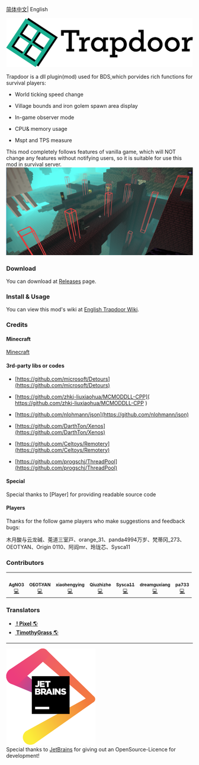 

[简体中文](README_zh.md)| English 
<br>

![title-banner](./img/logo.svg)


Trapdoor is a dll plugin(mod) used for BDS,which porvides rich functions for survival players:
- World ticking speed change

- Village bounds and iron golem spawn area display

- In-game observer mode

- CPU& memory usage

- Mspt and TPS measure

This mod completely follows features of vanilla game, which will NOT change any features without notifying users, so it is suitable for use this mod in survival server.
  ![screenshot](./img/sc.png)


### Download

You can download at  [Releases](https://github.com/hhhxiao/TrapDoor/releases) page.

### Install & Usage
You can view this mod's wiki at  [English Trapdoor Wiki](https://github.com/hhhxiao/TrapDoor/wiki/Home-en-US).

### Credits

#### Minecraft

[Minecraft](https://www.minecraft.net/zh-hans)

#### 3rd-party libs or codes

- [https://github.com/microsoft/Detours](https://github.com/microsoft/Detours)

- [https://github.com/zhkj-liuxiaohua/MCMODDLL-CPP]( https://github.com/zhkj-liuxiaohua/MCMODDLL-CPP )

- [https://github.com/nlohmann/json](https://github.com/nlohmann/json)

- [https://github.com/DarthTon/Xenos](https://github.com/DarthTon/Xenos)

- [https://github.com/Celtoys/Remotery](https://github.com/Celtoys/Remotery)

- [https://github.com/progschj/ThreadPool](https://github.com/progschj/ThreadPool)

#### Special

Special thanks to [Player] for providing readable source code

#### Players

Thanks for the follow game players who make suggestions and feedback bugs:

木月酸与云龙碱、莵道三室戸、orange_31、panda4994万岁、梵蒂冈_273、OEOTYAN、Origin 0110、阿阎mr、玲珑芯、Sysca11

### Contributors
<table frame=void>
  <tr>
    <td align="center"><a href="https://github.com/hhhxiao"><img src="https://avatars0.githubusercontent.com/u/33011851?v=4?s=100" width="60px;" alt=""/><br /><sub><b>AgNO3</b></sub></a><br /><a href="https://github.com/hhhxiao/TrapDoor/commits?author=hhhxiao" title="Code">💻</a></td>
    <td align="center"><a href="https://github.com/OEOTYAN"><img src="https://avatars2.githubusercontent.com/u/58554322?v=4?s=100" width="60px;" alt=""/><br /><sub><b>OEOTYAN</b></sub></a><br /><a href="https://github.com/hhhxiao/TrapDoor/commits?author=OEOTYAN" title="Code">💻</a></td>
    <td align="center"><a href="https://github.com/xiaohengying"><img src="https://avatars2.githubusercontent.com/u/44132837?v=4?s=100" width="60px;" alt=""/><br /><sub><b>xiaohengying</b></sub></a><br /><a href="https://github.com/hhhxiao/TrapDoor/commits?author=xiaohengying" title="Code">💻</a></td>
    <td align="center"><a href="https://github.com/quizhizhe"><img src="https://avatars1.githubusercontent.com/u/42761326?v=4?s=100" width="60px;" alt=""/><br /><sub><b>Qiuzhizhe</b></sub></a><br /><a href="https://github.com/hhhxiao/TrapDoor/commits?author=quizhizhe" title="Code">💻</a></td>
    <td align="center"><a href="https://github.com/Sysca11"><img src="https://avatars.githubusercontent.com/u/46832985?s=96&v=4" width="60px;" alt=""/><br /><sub><b>Sysca11</b></sub></a><br /><a href="https://github.com/hhhxiao/TrapDoor/commits?author=Sysca11" title="Code">💻</a></td>
    <td align="center"><a href="https://github.com/dreamguxiang"><img src="https://avatars.githubusercontent.com/u/62042544?s=96&v=4" width="60px;" alt=""/><br /><sub><b>dreamguxiang</b></sub></a><br /><a href="https://github.com/hhhxiao/TrapDoor/commits?author=dreamguxiang" title="Code">💻</a></td>
    <td align="center"><a href="https://github.com/pa733"><img src="https://avatars.githubusercontent.com/u/67588574?s=96&v=4" width="60px;" alt=""/><br /><sub><b>pa733</b></sub></a><br /><a href="https://github.com/hhhxiao/TrapDoor/commits?author=pa733" title="Code">💻</a></td>
    
    
    

  </tr>
</table>





### Translators

- <a href="https://github.com/0x506978656c"><img src="https://avatars.githubusercontent.com/u/66031115?s=96&v=4" width="15px;" alt=""/><b> !
  Pixel </b></sub></a><a href="https://github.com/hhhxiao/TrapDoor/commits?author=0x506978656c" title="Code">🌎</a></td>
- <a href="https://github.com/TimothyGrass"><img src="https://avatars.githubusercontent.com/u/77906640?s=96&v=4" width="15px;" alt=""/><b>
  TimothyGrass </b></sub></a><a href="#" title="Code">🌎</a></td>

---

![JetBrainsLogo](./img/jetbrains.svg)<br>
Special thanks to [JetBrains](https://www.jetbrains.com/?from=BlueMap) for giving out an OpenSource-Licence for development!

